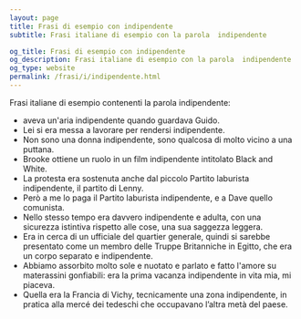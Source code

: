 ```yaml
---
layout: page
title: Frasi di esempio con indipendente 
subtitle: Frasi italiane di esempio con la parola  indipendente

og_title: Frasi di esempio con indipendente 
og_description: Frasi italiane di esempio con la parola  indipendente
og_type: website
permalink: /frasi/i/indipendente.html
---
```


Frasi italiane di esempio contenenti la parola indipendente:


- aveva un'aria indipendente quando guardava Guido.
- Lei si era messa a lavorare per rendersi indipendente.
- Non sono una donna indipendente, sono qualcosa di molto vicino a una puttana.
- Brooke ottiene un ruolo in un film indipendente intitolato Black and White.
- La protesta era sostenuta anche dal piccolo Partito laburista indipendente, il partito di Lenny.
- Però a me lo paga il Partito laburista indipendente, e a Dave quello comunista.
- Nello stesso tempo era davvero indipendente e adulta, con una sicurezza istintiva rispetto alle cose, una sua saggezza leggera.
- Era in cerca di un ufficiale del quartier generale, quindi si sarebbe presentato come un membro delle Truppe Britanniche in Egitto, che era un corpo separato e indipendente.
- Abbiamo assorbito molto sole e nuotato e parlato e fatto l'amore su materassini gonfiabili: era la prima vacanza indipendente in vita mia, mi piaceva.
- Quella era la Francia di Vichy, tecnicamente una zona indipendente, in pratica alla mercé dei tedeschi che occupavano l’altra metà del paese.

